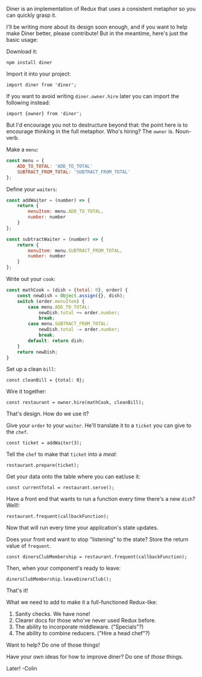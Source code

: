 Diner is an implementation of Redux that uses a consistent metaphor so you can quickly grasp it.

I'll be writing more about its design soon enough, and if you want to help make Diner better, please contribute! But in the meantime, here's just the basic usage:

Download it:

`npm install diner`


Import it into your project:

`import diner from 'diner';`

If you want to avoid writing `diner.owner.hire` later you can import the following instead:

`import {owner} from 'diner';`

But I'd encourage you not to destructure beyond that: the point here is to encourage thinking in the full metaphor. Who's hiring? The `owner` is. Noun-verb.

Make a `menu`:

```javascript
const menu = {
    ADD_TO_TOTAL: 'ADD_TO_TOTAL'
    SUBTRACT_FROM_TOTAL: 'SUBTRACT_FROM_TOTAL'
};
```

Define your `waiters`:

```javascript
const addWaiter = (number) => {
    return {
        menuItem: menu.ADD_TO_TOTAL,
        number: number
    }
};
```

```javascript
const subtractWaiter = (number) => {
    return {
        menuItem: menu.SUBTRACT_FROM_TOTAL,
        number: number
    }
};
```

Write out your `cook`:

```javascript
const mathCook = (dish = {total: 0}, order) {
    const newDish = Object.assign({}, dish);
    switch (order.menuItem) {
        case menu.ADD_TO_TOTAL:
            newDish.total += order.number;
            break;
        case menu.SUBTRACT_FROM_TOTAL:
            newDish.total -= order.number;
            break;
        default: return dish;
    }
    return newDish;
}
```

Set up a clean `bill`:

`const cleanBill = {total: 0};`

Wire it together:

`const restaurant = owner.hire(mathCook, cleanBill);`

That's design. How do we use it?

Give your `order` to your `waiter`. He'll translate it to a `ticket` you can give to the `chef`. 

`const ticket = addWaiter(3);`

Tell the `chef` to make that `ticket` into a _meal_:

`restaurant.prepare(ticket);`

Get your data onto the table where you can eat/use it:

`const currentTotal = restaurant.serve();`

Have a front end that wants to run a function every time there's a new `dish`? Well!:

`restaurant.frequent(callbackFunction);`

Now that will run every time your application's state updates.

Does your front end want to stop "listening" to the state? Store the return value of `frequent`.

`const dinersClubMembership = restaurant.frequent(callbackFunction);`

Then, when your component's ready to leave:

`dinersClubMembership.leaveDinersClub();`

That's it!

What we need to add to make it a full-functioned Redux-like:

1. Sanity checks. We have none!
2. Clearer docs for those who've never used Redux before.
3. The ability to incorporate middleware. ("Specials"?)
4. The ability to combine reducers. ("Hire a head chef"?)

Want to help? Do one of those things!

Have your own ideas for how to improve diner? Do one of _those_ things.

Later!
-Colin
